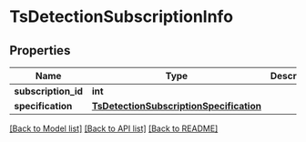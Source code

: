 # TsDetectionSubscriptionInfo

## Properties
Name | Type | Description | Notes
------------ | ------------- | ------------- | -------------
**subscription_id** | **int** |  | [optional] 
**specification** | [**TsDetectionSubscriptionSpecification**](TsDetectionSubscriptionSpecification.md) |  | 

[[Back to Model list]](../README.md#documentation-for-models) [[Back to API list]](../README.md#documentation-for-api-endpoints) [[Back to README]](../README.md)


